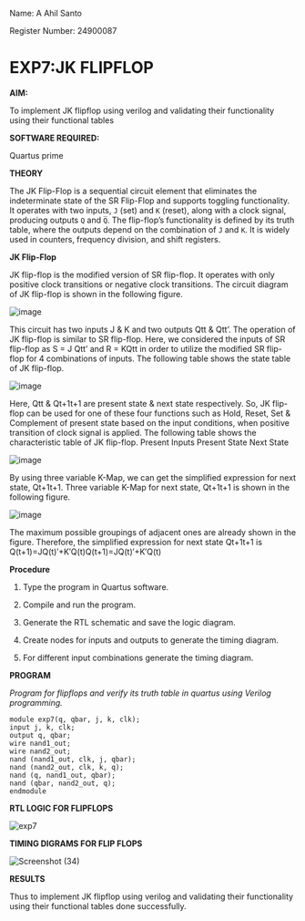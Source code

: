Name: A Ahil Santo

Register Number: 24900087

# EXP7:JK FLIPFLOP

**AIM:** 

To implement  JK flipflop using verilog and validating their functionality using their functional tables

**SOFTWARE REQUIRED:**

Quartus prime

**THEORY**

The JK Flip-Flop is a sequential circuit element that eliminates the indeterminate state of the SR Flip-Flop and supports toggling functionality. It operates with two inputs, `J` (set) and `K` (reset), along with a clock signal, producing outputs `Q` and `Q̅`. The flip-flop’s functionality is defined by its truth table, where the outputs depend on the combination of `J` and `K`. It is widely used in counters, frequency division, and shift registers.

**JK Flip-Flop**

JK flip-flop is the modified version of SR flip-flop. It operates with only positive clock transitions or negative clock transitions. The circuit diagram of JK flip-flop is shown in the following figure.

![image](https://github.com/naavaneetha/JKFLIPFLOP-USING-IF-ELSE/assets/154305477/a649c30b-232b-4558-b188-fd6c09845180)


This circuit has two inputs J & K and two outputs Qtt & Qtt’. The operation of JK flip-flop is similar to SR flip-flop. Here, we considered the inputs of SR flip-flop as S = J Qtt’ and R = KQtt in order to utilize the modified SR flip-flop for 4 combinations of inputs. The following table shows the state table of JK flip-flop.

![image](https://github.com/naavaneetha/JKFLIPFLOP-USING-IF-ELSE/assets/154305477/c4360742-e8a8-4937-b089-c46c0433f9a3)

 
Here, Qtt & Qt+1t+1 are present state & next state respectively. So, JK flip-flop can be used for one of these four functions such as Hold, Reset, Set & Complement of present state based on the input conditions, when positive transition of clock signal is applied. The following table shows the characteristic table of JK flip-flop. Present Inputs Present State Next State
 
![image](https://github.com/naavaneetha/JKFLIPFLOP-USING-IF-ELSE/assets/154305477/6c275261-a6d5-4c37-a3a7-1e88ca11c4cd)

By using three variable K-Map, we can get the simplified expression for next state, Qt+1t+1. Three variable K-Map for next state, Qt+1t+1 is shown in the following figure.
 
![image](https://github.com/naavaneetha/JKFLIPFLOP-USING-IF-ELSE/assets/154305477/5174f41b-0ce0-4329-a372-6d1943ea6673)

The maximum possible groupings of adjacent ones are already shown in the figure. Therefore, the simplified expression for next state Qt+1t+1 is Q(t+1)=JQ(t)′+K′Q(t)Q(t+1)=JQ(t)′+K′Q(t)

**Procedure**

1.	Type the program in Quartus software.

2.	Compile and run the program.

3.	Generate the RTL schematic and save the logic diagram.

4.	Create nodes for inputs and outputs to generate the timing diagram.

5.	For different input combinations generate the timing diagram.

**PROGRAM**

*Program for flipflops and verify its truth table in quartus using Verilog programming.*

```
module exp7(q, qbar, j, k, clk);
input j, k, clk; 
output q, qbar;
wire nand1_out;
wire nand2_out;
nand (nand1_out, clk, j, qbar); 
nand (nand2_out, clk, k, q); 
nand (q, nand1_out, qbar);
nand (qbar, nand2_out, q);
endmodule 
```

**RTL LOGIC FOR FLIPFLOPS**

![exp7](https://github.com/user-attachments/assets/4509ea0d-e7e2-439c-b0fb-6048e3e89a08)

**TIMING DIGRAMS FOR FLIP FLOPS**

![Screenshot (34)](https://github.com/user-attachments/assets/c30a90c1-1986-44a4-b42b-80fd77c553fa)

**RESULTS**

Thus to implement JK flipflop using verilog and validating their functionality using their functional tables done successfully.
